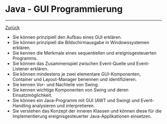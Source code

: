 # Java - GUI Programmierung

---

[Zurück](../README.md)

* Sie können prinzipiell den Aufbau eines GUI erklären.
* Sie können prinzipiell die Bildschirmausgabe in Windowssystemen erklären.
* Sie kennen die Merkmale eines sequentiellen und ereignisgesteuerten Programms.
* Sie können das Zusammenspiel zwischen Event-Quelle und Event-Listener erklären.
* Sie können mindestens je zwei elementare GUI-Komponenten, Container und 
Layout-Manager benennen und identifizieren.
* Sie kennen Vor- und Nachteile von Swing.
* Sie kennen wichtige Komponenten von Swing und deren Einsatzmöglichkeit.
* Sie können ein Java-Programm mit GUI (AWT und Swing) und Event-Handling 
analysieren und interpretieren.
* Sie verstehen das Konzept der inneren Klassen und können diese für die 
Implementierung ereignisgesteuerter Java-Applikationen einsetzen.
